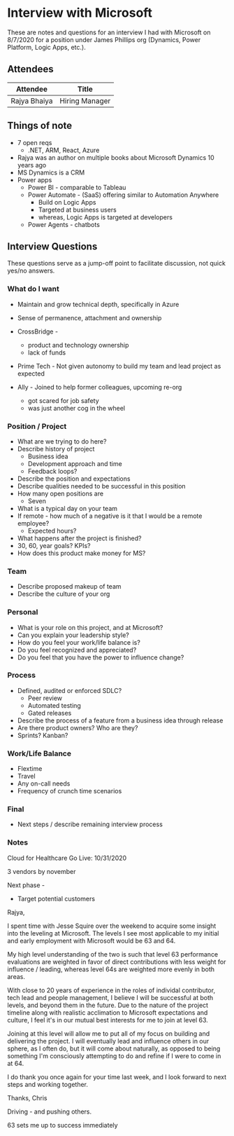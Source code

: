 # Interview with Microsoft

These are notes and questions for an interview I had with Microsoft on 8/7/2020 for a position under James Phillips org (Dynamics, Power Platform, Logic Apps, etc.).

## Attendees

| Attendee     | Title          |
| ------------ | -------------- |
| Rajya Bhaiya | Hiring Manager |

## Things of note

- 7 open reqs
  - .NET, ARM, React, Azure
- Rajya was an author on multiple books about Microsoft Dynamics 10 years ago
- MS Dynamics is a CRM
- Power apps
  - Power BI - comparable to Tableau
  - Power Automate - (SaaS) offering similar to Automation Anywhere
    - Build on Logic Apps
    - Targeted at business users
    - whereas, Logic Apps is targeted at developers
  - Power Agents - chatbots

## Interview Questions

These questions serve as a jump-off point to facilitate discussion, not quick yes/no answers.

### What do I want

- Maintain and grow technical depth, specifically in Azure
- Sense of permanence, attachment and ownership

- CrossBridge -

  - product and technology ownership
  - lack of funds

- Prime Tech - Not given autonomy to build my team and lead project as expected
- Ally - Joined to help former colleagues, upcoming re-org
  - got scared for job safety
  - was just another cog in the wheel

### Position / Project

- What are we trying to do here?
- Describe history of project
  - Business idea
  - Development approach and time
  - Feedback loops?
- Describe the position and expectations
- Describe qualities needed to be successful in this position
- How many open positions are
  - Seven
- What is a typical day on your team
- If remote - how much of a negative is it that I would be a remote employee?
  - Expected hours?
- What happens after the project is finished?
- 30, 60, year goals? KPIs?
- How does this product make money for MS?

### Team

- Describe proposed makeup of team
- Describe the culture of your org

### Personal

- What is your role on this project, and at Microsoft?
- Can you explain your leadership style?
- How do you feel your work/life balance is?
- Do you feel recognized and appreciated?
- Do you feel that you have the power to influence change?

### Process

- Defined, audited or enforced SDLC?
  - Peer review
  - Automated testing
  - Gated releases
- Describe the process of a feature from a business idea through release
- Are there product owners? Who are they?
- Sprints? Kanban?

### Work/Life Balance

- Flextime
- Travel
- Any on-call needs
- Frequency of crunch time scenarios

### Final

- Next steps / describe remaining interview process

### Notes

Cloud for Healthcare
Go Live: 10/31/2020

3 vendors by november

Next phase -

- Target potential customers

Rajya,

I spent time with Jesse Squire over the weekend to acquire some insight into the leveling at Microsoft. The levels I see most applicable to my initial and early employment with Microsoft would be 63 and 64.

My high level understanding of the two is such that level 63 performance evaluations are weighted in favor of direct contributions with less weight for influence / leading, whereas level 64s are weighted more evenly in both areas.

With close to 20 years of experience in the roles of individal contributor, tech lead and people management, I believe I will be successful at both levels, and beyond them in the future. Due to the nature of the project timeline along with realistic acclimation to Microsoft expectations and culture, I feel it's in our mutual best interests for me to join at level 63.

Joining at this level will allow me to put all of my focus on building and delivering the project. I will eventually lead and influence others in our sphere, as I often do, but it will come about naturally, as opposed to being something I'm consciously attempting to do and refine if I were to come in at 64.

I do thank you once again for your time last week, and I look forward to next steps and working together.

Thanks,
Chris

Driving - and pushing others.

63 sets me up to success immediately
